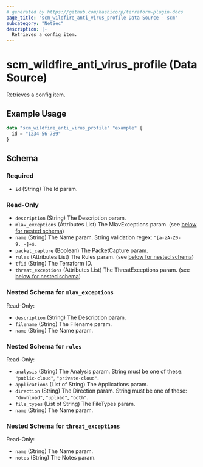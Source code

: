 ```yaml
---
# generated by https://github.com/hashicorp/terraform-plugin-docs
page_title: "scm_wildfire_anti_virus_profile Data Source - scm"
subcategory: "NetSec"
description: |-
  Retrieves a config item.
---
```


# scm_wildfire_anti_virus_profile (Data Source)

Retrieves a config item.

## Example Usage

```terraform
data "scm_wildfire_anti_virus_profile" "example" {
  id = "1234-56-789"
}
```

<!-- schema generated by tfplugindocs -->
## Schema

### Required

- `id` (String) The Id param.

### Read-Only

- `description` (String) The Description param.
- `mlav_exceptions` (Attributes List) The MlavExceptions param. (see [below for nested schema](#nestedatt--mlav_exceptions))
- `name` (String) The Name param. String validation regex: `^[a-zA-Z0-9._-]+$`.
- `packet_capture` (Boolean) The PacketCapture param.
- `rules` (Attributes List) The Rules param. (see [below for nested schema](#nestedatt--rules))
- `tfid` (String) The Terraform ID.
- `threat_exceptions` (Attributes List) The ThreatExceptions param. (see [below for nested schema](#nestedatt--threat_exceptions))

<a id="nestedatt--mlav_exceptions"></a>
### Nested Schema for `mlav_exceptions`

Read-Only:

- `description` (String) The Description param.
- `filename` (String) The Filename param.
- `name` (String) The Name param.


<a id="nestedatt--rules"></a>
### Nested Schema for `rules`

Read-Only:

- `analysis` (String) The Analysis param. String must be one of these: `"public-cloud"`, `"private-cloud"`.
- `applications` (List of String) The Applications param.
- `direction` (String) The Direction param. String must be one of these: `"download"`, `"upload"`, `"both"`.
- `file_types` (List of String) The FileTypes param.
- `name` (String) The Name param.


<a id="nestedatt--threat_exceptions"></a>
### Nested Schema for `threat_exceptions`

Read-Only:

- `name` (String) The Name param.
- `notes` (String) The Notes param.
